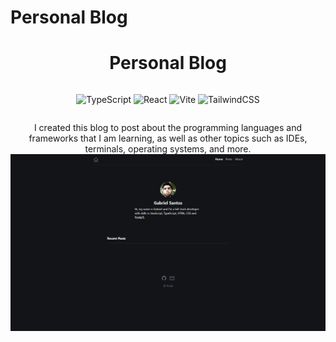 # Personal Blog


<div align="center">

# Personal Blog

<div style="display:flex; gap: 12px; flex-direction: row; justify-content: center">

![TypeScript](https://img.shields.io/badge/typescript-%23007ACC.svg?style=for-the-badge&logo=typescript&logoColor=white)
![React](https://img.shields.io/badge/react-%2320232a.svg?style=for-the-badge&logo=react&logoColor=%2361DAFB)
![Vite](https://img.shields.io/badge/vite-%23646CFF.svg?style=for-the-badge&logo=vite&logoColor=white)
![TailwindCSS](https://img.shields.io/badge/tailwindcss-%2338B2AC.svg?style=for-the-badge&logo=tailwind-css&logoColor=white)

</div>

I created this blog to post about the programming languages and frameworks that I am learning, as well as other topics such as IDEs, terminals, operating systems, and more.
<img src="./public/home.png"/>

</div>
